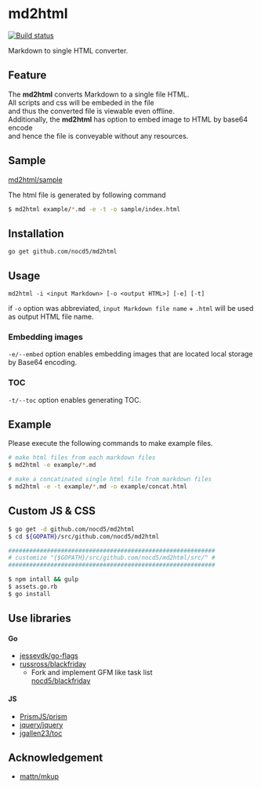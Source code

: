 # md2html

[![Build status](https://ci.appveyor.com/api/projects/status/vvq8grrjy07sfxq9/branch/appveyor_debug?svg=true)](https://ci.appveyor.com/project/nocd5/md2html/branch/appveyor_debug)

Markdown to single HTML converter.

## Feature

The **md2html** converts Markdown to a single file HTML.  
All scripts and css will be embeded in the file  
and thus the converted file is viewable even offline.  
Additionally, the **md2html** has option to embed image to HTML by base64 encode  
and hence the file is conveyable without any resources.

## Sample

[md2html/sample](https://nocd5.github.io/md2html/index.html)

The html file is generated by following command

```bash
$ md2html example/*.md -e -t -o sample/index.html
```

## Installation

`go get github.com/nocd5/md2html`

## Usage

`md2html -i <input Markdown> [-o <output HTML>] [-e] [-t]`

if `-o` option was abbreviated, `input Markdown file name` + `.html` will be used as output HTML file name.

### Embedding images

`-e/--embed` option enables embedding images that are located local storage by Base64 encoding.

### TOC

`-t/--toc` option enables generating TOC.

## Example

Please execute the following commands to make example files.

```bash
# make html files from each markdown files
$ md2html -e example/*.md

# make a concatinated single html file from markdown files
$ md2html -e -t example/*.md -o example/concat.html
```

## Custom JS & CSS

```bash
$ go get -d github.com/nocd5/md2html
$ cd ${GOPATH}/src/github.com/nocd5/md2html

###########################################################
# customize "{$GOPATH}/src/github.com/nocd5/md2html/src/" #
###########################################################

$ npm intall && gulp
$ assets.go.rb
$ go install
```

## Use libraries

#### Go

- [jessevdk/go-flags](https://github.com/jessevdk/go-flags)
- [russross/blackfriday](https://github.com/russross/blackfriday)
    - Fork and implement GFM like task list  
      [nocd5/blackfriday](https://github.com/nocd5/blackfriday)

#### JS

- [PrismJS/prism](https://github.com/PrismJS/prism)
- [jquery/jquery](https://github.com/jquery/jquery)
- [jgallen23/toc](https://github.com/jgallen23/toc)

## Acknowledgement

- [mattn/mkup](https://github.com/mattn/mkup)
